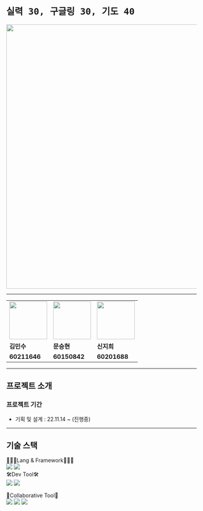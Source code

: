 # `실력 30, 구글링 30, 기도 40`
<img src="https://user-images.githubusercontent.com/49053676/201079845-75db1560-44a9-41b7-95eb-d4bad3daeb1e.jpeg" width="700"/>
<!-- ![IMG_2019](https://user-images.githubusercontent.com/49053676/201079845-75db1560-44a9-41b7-95eb-d4bad3daeb1e.jpeg) -->

---

<table>
  <tr>
    <td>
        <a href="https://github.com/MinsuKim21">
            <img src="https://avatars.githubusercontent.com/u/80405708?v=4" width="100px" />
        </a>
    </td>
    <td>
        <a href="https://github.com/max38744">
            <img src="https://avatars.githubusercontent.com/u/74526652?v=4" width="100px" />
        </a>
    </td>
    <td>
        <a href="https://github.com/jiheenim27">
            <img src="https://avatars.githubusercontent.com/u/62047243?v=4" width="100px" />
        </a>
    </td>
  </tr>

  <tr>
    <td><b>김민수</b></td>
    <td><b>문승현</b></td>
    <td><b>신지희</b></td>
  </tr>
  <tr>
    <td><b>60211646</b></td>
    <td><b>60150842</b></td>
    <td><b>60201688</b></td>
  </tr>
</table>

---

## 프로젝트 소개

### 프로젝트 기간

- 기획 및 설계 : 22.11.14 ~ (진행중)

---

## 기술 스택
<div align=left>
👨🏻‍💻Lang & Framework👩🏻‍💻
<br>
<img src="https://img.shields.io/badge/python-3776AB?style=for-the-badge&logo=Python&logoColor=white">
<img src="https://img.shields.io/badge/pandas-150458?style=for-the-badge&logo=pandas&logoColor=white">
<br>
🛠Dev Tool🛠
<br>
<img src="https://img.shields.io/badge/Visual Studio Code-007ACC?style=for-the-badge&logo=Visual+Studio+Code&logoColor=white">
<img src="https://img.shields.io/badge/PyCharm-000000?style=for-the-badge&logo=PyCharm&logoColor=white">
<br>

👥Collaborative Tool👥
<br>
<img src="https://img.shields.io/badge/github-181717?style=for-the-badge&logo=github&logoColor=white">
<img src="https://img.shields.io/badge/git-F05032?style=for-the-badge&logo=git&logoColor=white">
<img src="https://img.shields.io/badge/KakaoTalk-FFCD00?style=for-the-badge&logo=KakaoTalk&logoColor=white">
  

</div>
